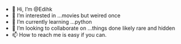 - 👋 Hi, I’m @Edihk
- 👀 I’m interested in ...movies but weired once 
- 🌱 I’m currently learning ...python
- 💞️ I’m looking to collaborate on ...things done likely rare and hidden
- 📫 How to reach me is easy if you can.
        

<!---
Edihk/Edihk is a ✨ special ✨ repository because its `README.md` (this file) appears on your GitHub profile.
You can click the Preview link to take a look at your changes.
--->
